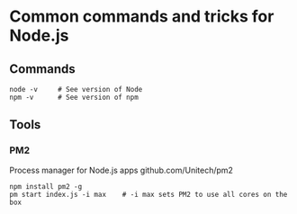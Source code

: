 # Common commands and tricks for Node.js

## Commands
	node -v 	# See version of Node
	npm -v 		# See version of npm 

## Tools
### PM2
Process manager for Node.js apps
github.com/Unitech/pm2

	npm install pm2 -g
	pm start index.js -i max	# -i max sets PM2 to use all cores on the box	